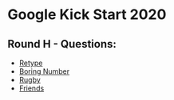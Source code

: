 # Google Kick Start 2020
## Round H - Questions:
- [Retype](https://github.com/BlankCoders/GoogleKickStart2020_Solutions/blob/master/Round%20H/Retype/Retype_Question.md)
- [Boring Number](https://github.com/BlankCoders/GoogleKickStart2020_Solutions/blob/master/Round%20H/Boring%20Numbers/Boring%20Number_Question.md)
- [Rugby](https://github.com/BlankCoders/GoogleKickStart2020_Solutions/blob/master/Round%20H/Rugby/Rugby_Question.md)
- [Friends](https://github.com/BlankCoders/GoogleKickStart2020_Solutions/blob/master/Round%20H/Friends/Friends_Question.md)

